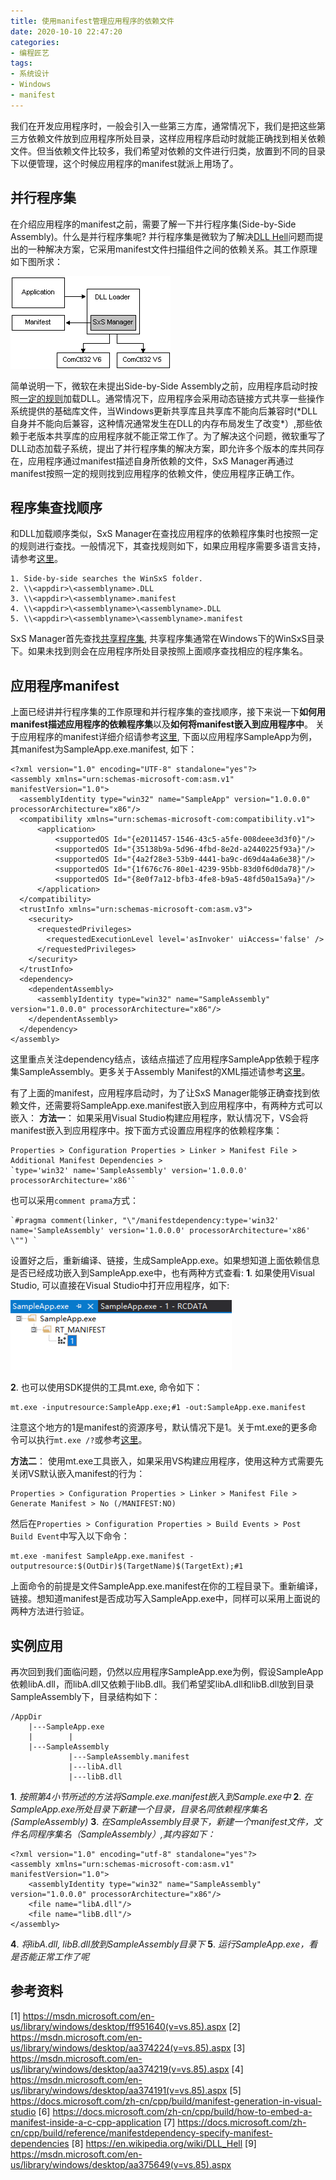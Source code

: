 ```yaml
---
title: 使用manifest管理应用程序的依赖文件
date: 2020-10-10 22:47:20
categories:
- 编程匠艺
tags:
- 系统设计
- Windows
- manifest
---
```


我们在开发应用程序时，一般会引入一些第三方库，通常情况下，我们是把这些第三方依赖文件放到应用程序所处目录，这样应用程序启动时就能正确找到相关依赖文件。但当依赖文件比较多，我们希望对依赖的文件进行归类，放置到不同的目录下以便管理，这个时候应用程序的manifest就派上用场了。

## 并行程序集
在介绍应用程序的manifest之前，需要了解一下并行程序集(Side-by-Side Assembly)。什么是并行程序集呢? 并行程序集是微软为了解决[DLL Hell](https://en.wikipedia.org/wiki/DLL_Hell)问题而提出的一种解决方案，它采用manifest文件扫描组件之间的依赖关系。其工作原理如下图所求：

![](/images/manifest-manage/1.png)

简单说明一下，微软在未提出Side-by-Side Assembly之前，应用程序启动时按照[一定的规则](https://msdn.microsoft.com/en-us/library/windows/desktop/ms682586(v=vs.85).aspx)加载DLL。通常情况下，应用程序会采用动态链接方式共享一些操作系统提供的基础库文件，当Windows更新共享库且共享库不能向后兼容时(*DLL自身并不能向后兼容，这种情况通常发生在DLL的内存布局发生了改变*）,那些依赖于老版本共享库的应用程序就不能正常工作了。为了解决这个问题，微软重写了DLL动态加载子系统，提出了并行程序集的解决方案，即允许多个版本的库共同存在，应用程序通过manifest描述自身所依赖的文件，SxS Manager再通过manifest按照一定的规则找到应用程序的依赖文件，使应用程序正确工作。

<!--more-->

## 程序集查找顺序
和DLL加载顺序类似，SxS Manager在查找应用程序的依赖程序集时也按照一定的规则进行查找。一般情况下，其查找规则如下，如果应用程序需要多语言支持，请参考[这里](https://msdn.microsoft.com/en-us/library/windows/desktop/aa374224(v=vs.85).aspx)。

```
1. Side-by-side searches the WinSxS folder.
2. \\<appdir>\<assemblyname>.DLL
3. \\<appdir>\<assemblyname>.manifest
4. \\<appdir>\<assemblyname>\<assemblyname>.DLL
5. \\<appdir>\<assemblyname>\<assemblyname>.manifest
```

SxS Manager首先查找[共享程序集](https://msdn.microsoft.com/en-us/library/windows/desktop/aa375996(v=vs.85).aspx), 共享程序集通常在Windows下的WinSxS目录下。如果未找到则会在应用程序所处目录按照上面顺序查找相应的程序集名。

## 应用程序manifest
上面已经讲并行程序集的工作原理和并行程序集的查找顺序，接下来说一下**如何用manifest描述应用程序的依赖程序集**以及**如何将manifest嵌入到应用程序中**。
关于应用程序的manifest详细介绍请参考[这里](https://msdn.microsoft.com/en-us/library/windows/desktop/aa374191(v=vs.85).aspx), 下面以应用程序SampleApp为例，其manifest为SampleApp.exe.manifest, 如下：

```
<?xml version="1.0" encoding="UTF-8" standalone="yes"?>
<assembly xmlns="urn:schemas-microsoft-com:asm.v1" manifestVersion="1.0">
  <assemblyIdentity type="win32" name="SampleApp" version="1.0.0.0" processorArchitecture="x86"/>
  <compatibility xmlns="urn:schemas-microsoft-com:compatibility.v1"> 
      <application> 
          <supportedOS Id="{e2011457-1546-43c5-a5fe-008deee3d3f0}"/> 
          <supportedOS Id="{35138b9a-5d96-4fbd-8e2d-a2440225f93a}"/>
          <supportedOS Id="{4a2f28e3-53b9-4441-ba9c-d69d4a4a6e38}"/>
          <supportedOS Id="{1f676c76-80e1-4239-95bb-83d0f6d0da78}"/>
          <supportedOS Id="{8e0f7a12-bfb3-4fe8-b9a5-48fd50a15a9a}"/> 
      </application> 
  </compatibility>
  <trustInfo xmlns="urn:schemas-microsoft-com:asm.v3">
    <security>
      <requestedPrivileges>
        <requestedExecutionLevel level='asInvoker' uiAccess='false' />
      </requestedPrivileges>
    </security>
  </trustInfo>
  <dependency>
    <dependentAssembly>
      <assemblyIdentity type="win32" name="SampleAssembly" version="1.0.0.0" processorArchitecture="x86"/>
    </dependentAssembly>
  </dependency>
</assembly>
```

这里重点关注dependency结点，该结点描述了应用程序SampleApp依赖于程序集SampleAssembly。更多关于Assembly Manifest的XML描述请参考[这里](https://msdn.microsoft.com/en-us/library/windows/desktop/aa374219(v=vs.85).aspx)。

有了上面的manifest，应用程序启动时，为了让SxS Manager能够正确查找到依赖文件，还需要将SampleApp.exe.manifest嵌入到应用程序中，有两种方式可以嵌入：
**方法一**：
如果采用Visual Studio构建应用程序，默认情况下，VS会将manifest嵌入到应用程序中。按下面方式设置应用程序的依赖程序集：
```
Properties > Configuration Properties > Linker > Manifest File > Additional Manifest Dependencies > 
`type='win32' name='SampleAssembly' version='1.0.0.0' processorArchitecture='x86'`
```

也可以采用`comment prama`方式：
```
`#pragma comment(linker, "\"/manifestdependency:type='win32' name='SampleAssembly' version='1.0.0.0' processorArchitecture='x86' \"") `
```

设置好之后，重新编译、链接，生成SampleApp.exe。如果想知道上面依赖信息是否已经成功嵌入到SampleApp.exe中，也有两种方式查看:
**1**. 如果使用Visual Studio, 可以直接在Visual Studio中打开应用程序，如下:

![](/images/manifest-manage/2.png)

**2**. 也可以使用SDK提供的工具mt.exe, 命令如下：
```
mt.exe -inputresource:SampleApp.exe;#1 -out:SampleApp.exe.manifest
```

注意这个地方的1是manifest的资源序号，默认情况下是1。关于mt.exe的更多命令可以执行`mt.exe /?`或参考[这里](https://msdn.microsoft.com/en-us/library/windows/desktop/aa375649(v=vs.85).aspx)。

**方法二**：
使用mt.exe工具嵌入，如果采用VS构建应用程序，使用这种方式需要先关闭VS默认嵌入manifest的行为：
```
Properties > Configuration Properties > Linker > Manifest File > Generate Manifest > No (/MANIFEST:NO)
```

然后在`Properties > Configuration Properties > Build Events > Post Build Event`中写入以下命令：
```
mt.exe -manifest SampleApp.exe.manifest -outputresource:$(OutDir)$(TargetName)$(TargetExt);#1
```

上面命令的前提是文件SampleApp.exe.manifest在你的工程目录下。重新编译，链接。想知道manifest是否成功写入SampleApp.exe中，同样可以采用上面说的两种方法进行验证。

## 实例应用
再次回到我们面临问题，仍然以应用程序SampleApp.exe为例，假设SampleApp依赖libA.dll，而libA.dll又依赖于libB.dll。我们希望奖libA.dll和libB.dll放到目录SampleAssembly下，目录结构如下：

```
/AppDir
    |---SampleApp.exe
    |        |
    |---SampleAssembly
             |---SampleAssembly.manifest
             |---libA.dll
             |---libB.dll 
```

**1**. *按照第4小节所述的方法将Sample.exe.manifest嵌入到Sample.exe中*
**2**. *在SampleApp.exe所处目录下新建一个目录，目录名同依赖程序集名(SampleAssembly)*
**3**. *在SampleAssembly目录下，新建一个manifest文件，文件名同程序集名（SampleAssembly）,其内容如下：*

```
<?xml version="1.0" encoding="utf-8" standalone="yes"?>
<assembly xmlns="urn:schemas-microsoft-com:asm.v1" manifestVersion="1.0">
	<assemblyIdentity type="win32" name="SampleAssembly" version="1.0.0.0" processorArchitecture="x86"/>
	<file name="libA.dll"/>
	<file name="libB.dll"/>
</assembly>
```

**4**. *将libA.dll, libB.dll放到SampleAssembly目录下*
**5**. *运行SampleApp.exe，看是否能正常工作了呢*

## 参考资料

[1] https://msdn.microsoft.com/en-us/library/windows/desktop/ff951640(v=vs.85).aspx
[2] https://msdn.microsoft.com/en-us/library/windows/desktop/aa374224(v=vs.85).aspx
[3] https://msdn.microsoft.com/en-us/library/windows/desktop/aa374219(v=vs.85).aspx
[4] https://msdn.microsoft.com/en-us/library/windows/desktop/aa374191(v=vs.85).aspx
[5] https://docs.microsoft.com/zh-cn/cpp/build/manifest-generation-in-visual-studio
[6] https://docs.microsoft.com/zh-cn/cpp/build/how-to-embed-a-manifest-inside-a-c-cpp-application
[7] https://docs.microsoft.com/zh-cn/cpp/build/reference/manifestdependency-specify-manifest-dependencies
[8] https://en.wikipedia.org/wiki/DLL_Hell
[9] https://msdn.microsoft.com/en-us/library/windows/desktop/aa375649(v=vs.85).aspx
